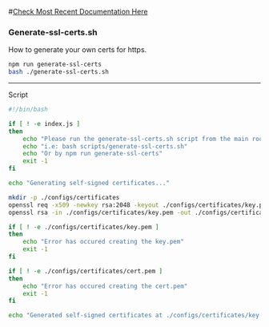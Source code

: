 #[Check Most Recent Documentation Here](https://github.com/greenpioneersolutions/meanstackjs/wiki)

### Generate-ssl-certs.sh

How to generate your own certs for https.

``` bash
npm run generate-ssl-certs
bash ./generate-ssl-certs.sh
```

-----------
Script
``` bash
#!/bin/bash

if [ ! -e index.js ]
then
	echo "Please run the generate-ssl-certs.sh script from the main root directory"
	echo "i.e: bash scripts/generate-ssl-certs.sh"
	echo "Or by npm run generate-ssl-certs"
	exit -1
fi

echo "Generating self-signed certificates..."

mkdir -p ./configs/certificates
openssl req -x509 -newkey rsa:2048 -keyout ./configs/certificates/key.pem -out ./configs/certificates/cert.pem -days 365
openssl rsa -in ./configs/certificates/key.pem -out ./configs/certificates/newkey.pem && mv ./configs/certificates/newkey.pem ./configs/certificates/key.pem

if [ ! -e ./configs/certificates/key.pem ]
then
	echo "Error has occured creating the key.pem"
	exit -1
fi

if [ ! -e ./configs/certificates/cert.pem ]
then
	echo "Error has occured creating the cert.pem"
	exit -1
fi

echo "Generated self-signed certificates at ./configs/certificates/key.pem & ./configs/certificates/cert.pem"
```
